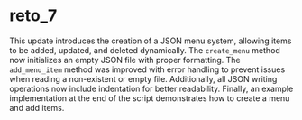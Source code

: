 # reto_7

This update introduces the creation of a JSON menu system, allowing items to be added, updated, and deleted dynamically. The `create_menu` method now initializes an empty JSON file with proper formatting. The `add_menu_item` method was improved with error handling to prevent issues when reading a non-existent or empty file. Additionally, all JSON writing operations now include indentation for better readability. Finally, an example implementation at the end of the script demonstrates how to create a menu and add items.

